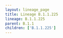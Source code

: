 ```yaml
---
layout: lineage_page
title: Lineage B.1.1.225
lineage: B.1.1.225
parent: B.1.1
children: ['B.1.1.225']
---
```

